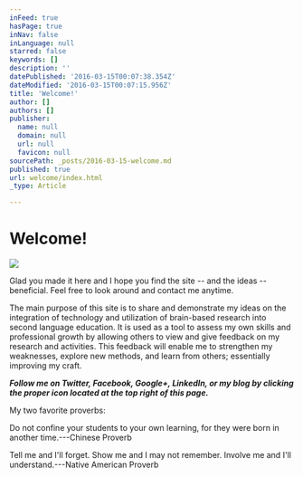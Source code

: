 ```yaml
---
inFeed: true
hasPage: true
inNav: false
inLanguage: null
starred: false
keywords: []
description: ''
datePublished: '2016-03-15T00:07:38.354Z'
dateModified: '2016-03-15T00:07:15.956Z'
title: 'Welcome!'
author: []
authors: []
publisher:
  name: null
  domain: null
  url: null
  favicon: null
sourcePath: _posts/2016-03-15-welcome.md
published: true
url: welcome/index.html
_type: Article

---
```

# Welcome!
![](https://the-grid-user-content.s3-us-west-2.amazonaws.com/1a036039-dac2-47e9-ac27-420f582c10a0.jpg)

Glad you made it here and I hope you find the site -- and the ideas -- beneficial. Feel free to look around and contact me anytime.

The main purpose of this site is to share and demonstrate my ideas on the integration of technology and utilization of brain-based research into second language education. It is used as a tool to assess my own skills and professional growth by allowing others to view and give feedback on my research and activities. This feedback will enable me to strengthen my weaknesses, explore new methods, and learn from others; essentially improving my craft.

**_Follow me on Twitter, Facebook, Google+, LinkedIn, or my blog by clicking the proper icon located at the top right of this page._**

My two favorite proverbs:

Do not confine your students to your own learning, for they were born in another time.---Chinese Proverb

Tell me and I'll forget. Show me and I may not remember. Involve me and I'll understand.---Native American Proverb